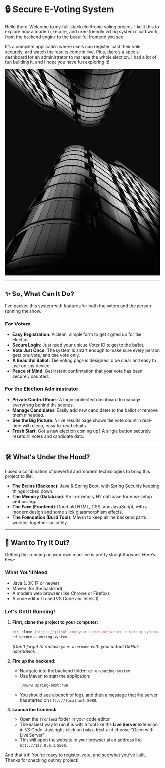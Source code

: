 # 🔒 Secure E-Voting System

Hello there! Welcome to my full-stack electronic voting project. I built this to explore how a modern, secure, and user-friendly voting system could work, from the backend engine to the beautiful frontend you see.

It’s a complete application where users can register, cast their vote securely, and watch the results come in live. Plus, there’s a special dashboard for an administrator to manage the whole election. I had a lot of fun building it, and I hope you have fun exploring it!

![Homepage Screenshot](frontend/images/hero-bg.jpg)

---

## ✨ So, What Can It Do?

I've packed this system with features for both the voters and the person running the show.

### For Voters
* **Easy Registration**: A clean, simple form to get signed up for the election.
* **Secure Login**: Just need your unique Voter ID to get to the ballot.
* **Vote Just Once**: The system is smart enough to make sure every person gets one vote, and one vote only.
* **A Beautiful Ballot**: The voting page is designed to be clear and easy to use on any device.
* **Peace of Mind**: Get instant confirmation that your vote has been securely counted.

### For the Election Administrator
* **Private Control Room**: A login-protected dashboard to manage everything behind the scenes.
* **Manage Candidates**: Easily add new candidates to the ballot or remove them if needed.
* **See the Big Picture**: A live results page shows the vote count in real-time with clean, easy-to-read charts.
* **Fresh Start**: Got a new election coming up? A single button securely resets all votes and candidate data.

---

## 🛠️ What's Under the Hood?

I used a combination of powerful and modern technologies to bring this project to life:

* **The Brains (Backend)**: Java & Spring Boot, with Spring Security keeping things locked down.
* **The Memory (Database)**: An in-memory H2 database for easy setup and testing.
* **The Face (Frontend)**: Good old HTML, CSS, and JavaScript, with a modern design and some slick glassmorphism effects.
* **The Foundation (Build Tool)**: Maven to keep all the backend parts working together smoothly.

---

## 🚀 Want to Try It Out?

Getting this running on your own machine is pretty straightforward. Here’s how:

### What You'll Need
* Java (JDK 17 or newer)
* Maven (for the backend)
* A modern web browser (like Chrome or Firefox)
* A code editor (I used VS Code and IntelliJ)

### Let's Get It Running!

1.  **First, clone the project to your computer:**
    ```sh
    git clone [https://github.com/your-username/secure-e-voting-system.git](https://github.com/your-username/secure-e-voting-system.git)
    cd secure-e-voting-system
    ```
    *(Don't forget to replace `your-username` with your actual GitHub username!)*

2.  **Fire up the backend:**
    * Navigate into the backend folder: `cd e-voating-system`
    * Use Maven to start the application:
        ```sh
        ./mvnw spring-boot:run
        ```
    * You should see a bunch of logs, and then a message that the server has started on `http://localhost:8080`.

3.  **Launch the frontend:**
    * Open the `frontend` folder in your code editor.
    * The easiest way to run it is with a tool like the **Live Server** extension in VS Code. Just right-click on `index.html` and choose "Open with Live Server".
    * This will open the website in your browser at an address like `http://127.0.0.1:5500`.

And that's it! You're ready to register, vote, and see what you've built. Thanks for checking out my project!
